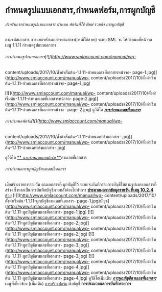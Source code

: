 # กำหนดรูปแบบเอกสาร,กำหนดฟอร์ม,การผูกบัญชี

######  สำหรับการกำหนดรูปแบบเอกสาร กำหนด ฟอร์มที่ใช้ พิมพ์ รวมถึง การผูกบัญชี
ตามรหัสเอกสาร การแยกรหัสเอกสารตามสาขา(กรณีใช้สาขา) ระบบ SML จะ
ให้กำหนดที่หน้าจอ เมนู 1.1.11 กำหนดรูปแบบเอกสาร

###### การกำหนดรูปแบบเอกสาร[![](http://www.smlaccount.com/manual/wp-
content/uploads/2017/10/ตั้งค่าเริ่มต้น-1.1.11-กำหนดเลขที่เอกสารหน้าจอ-
page-1.jpg)](http://www.smlaccount.com/manual/wp-
content/uploads/2017/10/ตั้งค่าเริ่มต้น-1.1.11-กำหนดเลขที่เอกสารหน้าจอ-
page-1.jpg)

[![](http://www.smlaccount.com/manual/wp-
content/uploads/2017/10/ตั้งค่าเริ่มต้น-1.1.11-กำหนดเลขที่เอกสารหน้าจอ-
page-2.jpg)](http://www.smlaccount.com/manual/wp-
content/uploads/2017/10/ตั้งค่าเริ่มต้น-1.1.11-กำหนดเลขที่เอกสารหน้าจอ-
page-2.jpg) ดูวีดีโอ
[**_การกำหนดเลขที่เอกสาร_**](https://youtu.be/8sCcvenLzCM)

###### การกำหนดฟอร์ม[![](http://www.smlaccount.com/manual/wp-
content/uploads/2017/10/ตั้งค่าเริ่มต้น-1.1.11-กำหนดฟอร์มเอกสาร-.jpg)](http://www.smlaccount.com/manual/wp-
content/uploads/2017/10/ตั้งค่าเริ่มต้น-1.1.11-กำหนดฟอร์มเอกสาร-.jpg)

ดูวีดีโอ [** _การกำหนดแบบฟอร์ม_
**](https://youtu.be/8cGVbJfpvbw)ตามเลขที่เอกสาร

###### การกำหนดการผูกบัญชีตามเลขที่เอกสาร

เมื่อสร้างรายการรายวัน ตามเอกสารที่ ผูกบัญชีไว้
ระบบจะบันทึกรายการบัญชีให้ตามรูปแบบเอกสารที่สร้าง
ซึ่งหากเป็นการบันทึกบัญชีภายหลังต้องไปทำการ [**ประมวลผลจากข้อมูลรายวัน ที่เมนู
10.2.4** ด้วย](http://www.smlaccount.com/manual/?page_id=754)
[![](http://www.smlaccount.com/manual/wp-
content/uploads/2017/10/ตั้งค่าเริ่มต้น-1.1.11-ผูกบัญชีตามเลขที่เอกสาร-
page-1.jpg)บัญช](http://www.smlaccount.com/manual/wp-
content/uploads/2017/10/ตั้งค่าเริ่มต้น-1.1.11-ผูกบัญชีตามเลขที่เอกสาร-
page-1.jpg) [![](http://www.smlaccount.com/manual/wp-
content/uploads/2017/10/ตั้งค่าเริ่มต้น-1.1.11-ผูกบัญชีตามเลขที่เอกสาร-
page-2.jpg)](http://www.smlaccount.com/manual/wp-
content/uploads/2017/10/ตั้งค่าเริ่มต้น-1.1.11-ผูกบัญชีตามเลขที่เอกสาร-
page-2.jpg)   [![](http://www.smlaccount.com/manual/wp-
content/uploads/2017/10/ตั้งค่าเริ่มต้น-1.1.11-ผูกบัญชีตามเลขที่เอกสาร-
page-3.jpg)](http://www.smlaccount.com/manual/wp-
content/uploads/2017/10/ตั้งค่าเริ่มต้น-1.1.11-ผูกบัญชีตามเลขที่เอกสาร-
page-3.jpg)   [![](http://www.smlaccount.com/manual/wp-
content/uploads/2017/10/ตั้งค่าเริ่มต้น-1.1.11-ผูกบัญชีตามเลขที่เอกสาร-
page-4.jpg)](http://www.smlaccount.com/manual/wp-
content/uploads/2017/10/ตั้งค่าเริ่มต้น-1.1.11-ผูกบัญชีตามเลขที่เอกสาร-
page-4.jpg) ดูวีดีโอเพิ่มเติม
[_**การผูกบัญชีตามเลขที่เอกสาร**_](https://youtu.be/QkvYji_u-bY)
เมนูที่เกี่ยวข้อง (เพิ่มเติม)
[การสร้างฟอร์ม](http://www.smlaccount.com/manual/?page_id=35) ผังบัญชี
**การประมวลผลการบันทึกรายการ**  

